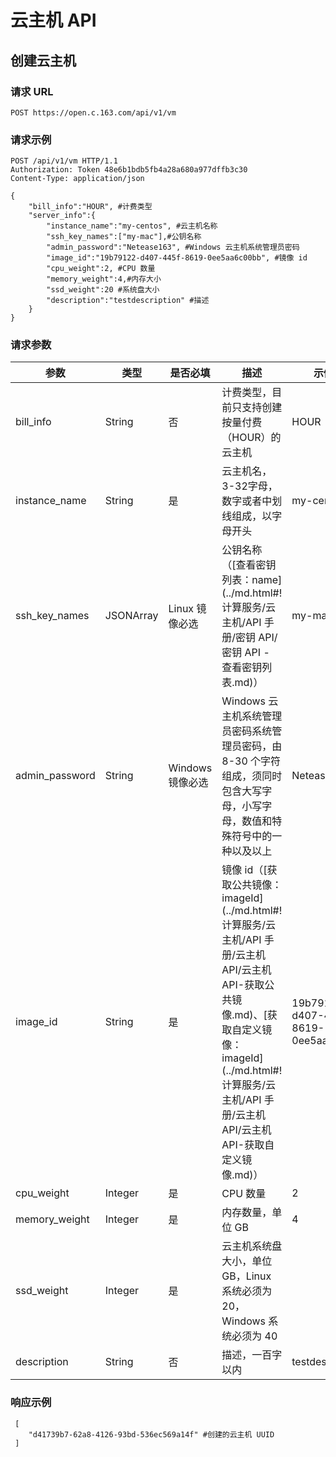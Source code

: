 # 云主机 API

## 创建云主机

### 请求 URL

    POST https://open.c.163.com/api/v1/vm

### 请求示例
    POST /api/v1/vm HTTP/1.1
    Authorization: Token 48e6b1bdb5fb4a28a680a977dffb3c30
    Content-Type: application/json

    {
        "bill_info":"HOUR", #计费类型
        "server_info":{
            "instance_name":"my-centos", #云主机名称
            "ssh_key_names":["my-mac"],#公钥名称
            "admin_password":"Netease163", #Windows 云主机系统管理员密码
            "image_id":"19b79122-d407-445f-8619-0ee5aa6c00bb", #镜像 id
            "cpu_weight":2, #CPU 数量
            "memory_weight":4,#内存大小
            "ssd_weight":20 #系统盘大小
            "description":"testdescription" #描述
        }
    }


### 请求参数

|      参数      |    类型   |     是否必填     |                                                                                                         描述                                                                                                        |                示例值                |
|----------------|-----------|------------------|---------------------------------------------------------------------------------------------------------------------------------------------------------------------------------------------------------------------|--------------------------------------|
| bill_info      | String    | 否               | 计费类型，目前只支持创建按量付费（HOUR）的云主机                                                                                                                                                                    | HOUR                                 |
| instance_name  | String    | 是               | 云主机名，3-32字母，数字或者中划线组成，以字母开头                                                                                                                                                                  | my-centos                            |
| ssh_key_names  | JSONArray | Linux 镜像必选   | 公钥名称（[查看密钥列表：name](../md.html#!计算服务/云主机/API 手册/密钥 API/密钥 API - 查看密钥列表.md)）                                                                                                          | my-mac                               |
| admin_password | String    | Windows 镜像必选 | Windows 云主机系统管理员密码系统管理员密码，由 8-30 个字符组成，须同时包含大写字母，小写字母，数值和特殊符号中的一种以及以上                                                                                        | Netease163                           |
| image_id       | String    | 是               | 镜像 id（[获取公共镜像：imageId](../md.html#!计算服务/云主机/API 手册/云主机API/云主机API-获取公共镜像.md)、[获取自定义镜像：imageId](../md.html#!计算服务/云主机/API 手册/云主机API/云主机API-获取自定义镜像.md)） | 19b79122-d407-445f-8619-0ee5aa6c00bb |
| cpu_weight     | Integer   | 是               | CPU 数量                                                                                                                                                                                                            | 2                                    |
| memory_weight  | Integer   | 是               | 内存数量，单位 GB                                                                                                                                                                                                   | 4                                    |
| ssd_weight     | Integer   | 是               | 云主机系统盘大小，单位 GB，Linux 系统必须为 20，Windows 系统必须为 40                                                                                                                                               |                                      |
| description    | String    | 否               | 描述，一百字以内                                                                                                                                                                                                    | testdescription                      |

### 响应示例

```
 [
    "d41739b7-62a8-4126-93bd-536ec569a14f" #创建的云主机 UUID
 ]
```

